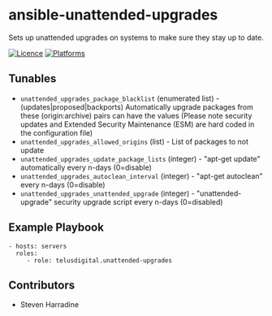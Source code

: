 # ansible-unattended-upgrades

Sets up unattended upgrades on systems to make sure they stay up to date.

[![Licence](https://img.shields.io/badge/Licence-MIT-blue.svg)](https://opensource.org/licenses/MIT)
[![Platforms](http://img.shields.io/badge/platforms-ubuntu-lightgrey.svg?style=flat)](#)

Tunables
--------
* `unattended_upgrades_package_blacklist` (enumerated list) - (updates|proposed|backports) Automatically upgrade packages from these (origin:archive) pairs can have the values (Please note security updates and Extended Security Maintenance (ESM) are hard coded in the configuration file)
* `unattended_upgrades_allowed_origins` (list) - List of packages to not update
* `unattended_upgrades_update_package_lists` (integer) - "apt-get update" automatically every n-days (0=disable)
* `unattended_upgrades_autoclean_interval` (integer) - "apt-get autoclean" every n-days (0=disable)
* `unattended_upgrades_unattended_upgrade` (integer) - "unattended-upgrade" security upgrade script every n-days (0=disabled)

Example Playbook
----------------
    - hosts: servers
      roles:
         - role: telusdigital.unattended-upgrades


Contributors
------------
* Steven Harradine
